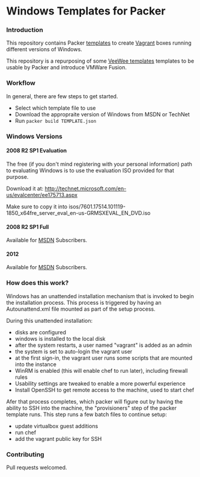 # Windows Templates for Packer

### Introduction

This repository contains Packer [templates][templates] to create
[Vagrant][vagrant] boxes running different versions of Windows.

This repository is a repurposing of some [VeeWee templates][veewee] templates to
be usable by Packer and introduce VMWare Fusion.

### Workflow

In general, there are few steps to get started.

* Select which template file to use
* Download the appropraite version of Windows from MSDN or TechNet
* Run `packer build TEMPLATE.json`

### Windows Versions

#### 2008 R2 SP1 Evaluation

The free (if you don't mind registering with your personal information) path to
evaluating Windows is to use the evaluation ISO provided for that purpose.

Download it at: http://technet.microsoft.com/en-us/evalcenter/ee175713.aspx

Make sure to copy it into
isos/7601.17514.101119-1850_x64fre_server_eval_en-us-GRMSXEVAL_EN_DVD.iso

#### 2008 R2 SP1 Full

Available for [MSDN][msdn] Subscribers.

#### 2012

Available for [MSDN][msdn] Subscribers.

### How does this work?

Windows has an unattended installation mechanism that is invoked to begin the
installation process. This process is triggered by having an Autounattend.xml
file mounted as part of the setup process.

During this unattended installation:

* disks are configured
* windows is installed to the local disk
* after the system restarts, a user named "vagrant" is added as an admin
* the system is set to auto-login the vagrant user
* at the first sign-in, the vagrant user runs some scripts that are mounted into
  the instance
* WinRM is enabled (this will enable chef to run later), including firewall
  rules
* Usability settings are tweaked to enable a more powerful experience
* Install OpenSSH to get remote access to the machine, used to start chef

Afer that process completes, which packer will figure out by having the ability
to SSH into the machine, the "provisioners" step of the packer template runs.
This step runs a few batch files to continue setup:

* update virtualbox guest additions
* run chef
* add the vagrant public key for SSH

### Contributing

Pull requests welcomed.

[templates]: http://www.packer.io/docs/templates/introduction.html
[vagrant]: http://www.vagrantup.com/
[veewee]: https://github.com/jedi4ever/veewee/tree/master/templates
[msdn]: http://msdn.microsoft.com/

